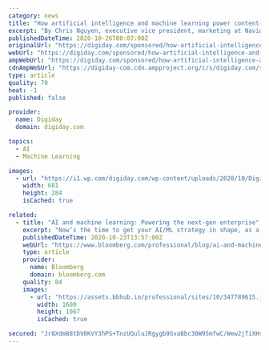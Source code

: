 ```yaml
---
category: news
title: "How artificial intelligence and machine learning power content-first newsrooms"
excerpt: "By Chris Nguyen, executive vice president, marketing at Naviga Digital is no longer just a nice addition to a newspaper’s success, but an imperative. While print remains a key source of revenue — capturing both subscriptions and advertising — spending too much time on designing and managing printed editions has become an obstacle to digital transformation."
publishedDateTime: 2020-10-26T00:07:00Z
originalUrl: "https://digiday.com/sponsored/how-artificial-intelligence-and-machine-learning-power-content-first-newsrooms/"
webUrl: "https://digiday.com/sponsored/how-artificial-intelligence-and-machine-learning-power-content-first-newsrooms/"
ampWebUrl: "https://digiday.com/sponsored/how-artificial-intelligence-and-machine-learning-power-content-first-newsrooms/amp/"
cdnAmpWebUrl: "https://digiday-com.cdn.ampproject.org/c/s/digiday.com/sponsored/how-artificial-intelligence-and-machine-learning-power-content-first-newsrooms/amp/"
type: article
quality: 70
heat: -1
published: false

provider:
  name: Digiday
  domain: digiday.com

topics:
  - AI
  - Machine Learning

images:
  - url: "https://i1.wp.com/digiday.com/wp-content/uploads/2020/10/Digiday_Naviga_Banner_1440X600-1.jpg?fit=682%2C284&ssl=1"
    width: 681
    height: 284
    isCached: true

related:
  - title: "AI and machine learning: Powering the next-gen enterprise"
    excerpt: "Now’s the time to get your AI/ML strategy in shape, as a recent CIO Tech Poll shows that AI/ML was considered the most disruptive technology by 62% of respondents."
    publishedDateTime: 2020-10-23T13:57:00Z
    webUrl: "https://www.bloomberg.com/professional/blog/ai-and-machine-learning-powering-the-next-gen-enterprise/?tactic-page=249268"
    type: article
    provider:
      name: Bloomberg
      domain: bloomberg.com
    quality: 84
    images:
      - url: "https://assets.bbhub.io/professional/sites/10/347789615.jpg"
        width: 1600
        height: 1067
        isCached: true

secured: "Jr8Xdm88tDV0KVY3hPS+TnzUQuluJRgygb9SvaBbc30W95mfwC/Wew2jTiXHsicHoanIaHtVz8jhaMo86cyMgvfpLcxmHvjFxfhlqdeQ8F1/mPQ1wkIib2KMp7grDJll0ZIp5PNnj4VQ89lMLgOPYgc9isJXymr9KJsQDRlDP+lwL5kYDhSKmw5N7v0d2XuYtHYiKE7BsLB1vkfzcpxhErP8CnJdsKJzl8+MSkPKoP9w8IEIP4Hav5LGY3bwvVLkHjCh3Auq88LR2VY1fTwuCOBOoKc6ouGRv9nmFiLRWgxkoBJga/7vRuBieewY/T6n/lo0fLaMzLEvD9cELDmlk6BERONytJanWbbj8oLsFiE=;bClLIO0qL4rOX4fArzqqOA=="
---
```


